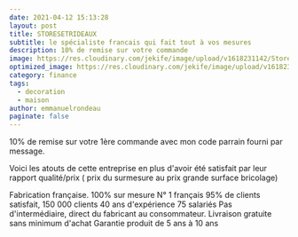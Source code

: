 ```yaml
---
date: 2021-04-12 15:13:28
layout: post
title: STORESETRIDEAUX
subtitle: le spécialiste francais qui fait tout à vos mesures
description: 10% de remise sur votre commande
image: https://res.cloudinary.com/jekife/image/upload/v1618231142/Stores-et-rideaux_tgxbfb.jpg
optimized_image: https://res.cloudinary.com/jekife/image/upload/v1618231142/Stores-et-rideaux_tgxbfb.jpg
category: finance
tags:
  - decoration
  - maison
author: emmanuelrondeau
paginate: false
---
```

10% de remise sur votre 1ère commande avec mon code parrain fourni par message.

Voici les atouts de cette entreprise en plus d'avoir été satisfait par leur rapport qualité/prix ( prix du surmesure au prix grande surface bricolage)

Fabrication française.
100% sur mesure
N° 1 français
95% de clients satisfait, 150 000 clients
40 ans d'expérience
75 salariés
Pas d'intermédiaire, direct du fabricant au consommateur.
Livraison gratuite sans minimum d'achat
Garantie produit de 5 ans à 10 ans
